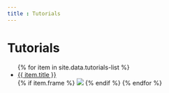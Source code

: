 ```yaml
---
title : Tutorials
---
```

# Tutorials

<ul>
   {% for item in site.data.tutorials-list %}
      <li><a href="{{ item.link }}">{{ item.title }}</a></li>
      {% if item.frame %}
      <img src="{{item.frame}}">
      {% endif %}
   {% endfor %}
</ul>

